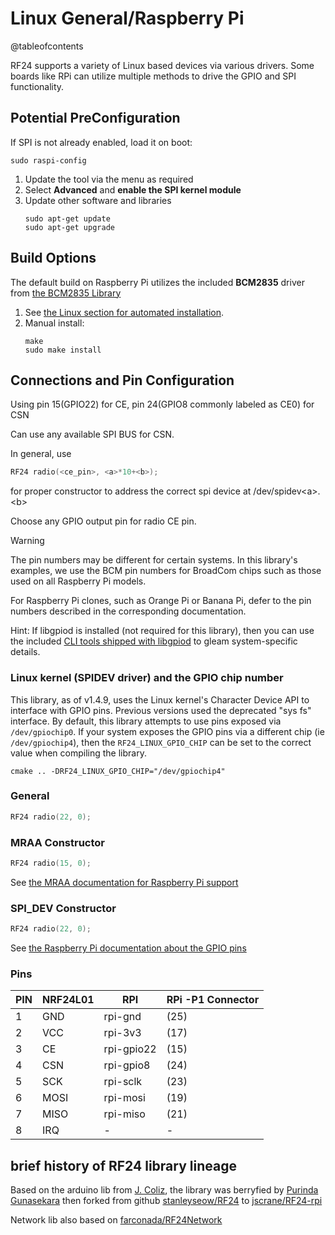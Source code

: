 # Linux General/Raspberry Pi

@tableofcontents

<!-- markdownlint-disable MD031 -->
RF24 supports a variety of Linux based devices via various drivers. Some boards like RPi can utilize multiple methods
to drive the GPIO and SPI functionality.

## Potential PreConfiguration

If SPI is not already enabled, load it on boot:

```shell
sudo raspi-config
```

1. Update the tool via the menu as required
2. Select **Advanced** and **enable the SPI kernel module**
3. Update other software and libraries
   ```shell
   sudo apt-get update
   sudo apt-get upgrade
   ```

## Build Options

The default build on Raspberry Pi utilizes the included **BCM2835** driver from [the BCM2835 Library](http://www.airspayce.com/mikem/bcm2835)

1. See [the Linux section for automated installation](linux_install.md).
2. Manual install:
   ```shell
   make
   sudo make install
   ```

## Connections and Pin Configuration

Using pin 15(GPIO22) for CE, pin 24(GPIO8 commonly labeled as CE0) for CSN

Can use any available SPI BUS for CSN.

In general, use

```cpp
RF24 radio(<ce_pin>, <a>*10+<b>);
```

for proper constructor to address the correct spi device at /dev/spidev\<a\>.\<b\>

Choose any GPIO output pin for radio CE pin.

> [!WARNING]
> The pin numbers may be different for certain systems.
> In this library's examples, we use the BCM pin numbers for BroadCom chips such as
> those used on all Raspberry Pi models.
>
> For Raspberry Pi clones, such as Orange Pi or Banana Pi, defer to the pin numbers described
> in the corresponding documentation.
>
> Hint: If libgpiod is installed (not required for this library),
> then you can use the included
> [CLI tools shipped with libgpiod](https://libgpiod.readthedocs.io/en/latest/gpio_tools.html)
> to gleam system-specific details.

### Linux kernel (SPIDEV driver) and the GPIO chip number
This library, as of v1.4.9, uses the Linux kernel's Character Device API to interface
with GPIO pins. Previous versions used the deprecated "sys fs" interface.
By default, this library attempts to use pins exposed via `/dev/gpiochip0`.
If your system exposes the GPIO pins via a different chip (ie `/dev/gpiochip4`), then the
`RF24_LINUX_GPIO_CHIP` can be set to the correct value when compiling the library.

```shell
cmake .. -DRF24_LINUX_GPIO_CHIP="/dev/gpiochip4"
```

### General

```cpp
RF24 radio(22, 0);
```

### MRAA Constructor

```cpp
RF24 radio(15, 0);
```

See [the MRAA documentation for Raspberry Pi support](http://iotdk.intel.com/docs/master/mraa/rasppi.html)

### SPI_DEV Constructor

```cpp
RF24 radio(22, 0);
```

See [the Raspberry Pi documentation about the GPIO pins](https://www.raspberrypi.com/documentation/computers/os.html#gpio-and-the-40-pin-header)

### Pins

| PIN | NRF24L01 | RPI        | RPi -P1 Connector |
| --- | -------- | ---------- | ----------------- |
| 1   | GND      | rpi-gnd    | (25)              |
| 2   | VCC      | rpi-3v3    | (17)              |
| 3   | CE       | rpi-gpio22 | (15)              |
| 4   | CSN      | rpi-gpio8  | (24)              |
| 5   | SCK      | rpi-sclk   | (23)              |
| 6   | MOSI     | rpi-mosi   | (19)              |
| 7   | MISO     | rpi-miso   | (21)              |
| 8   | IRQ      | -          | -                 |

## brief history of RF24 library lineage

Based on the arduino lib from [J. Coliz](maniacbug@ymail.com),
the library was berryfied by [Purinda Gunasekara](purinda@gmail.com)
then forked from github [stanleyseow/RF24](https://github.com/stanleyseow/RF24) to [jscrane/RF24-rpi](https://github.com/jscrane/RF24-rpi)

Network lib also based on [farconada/RF24Network](https://github.com/farconada/RF24Network)
